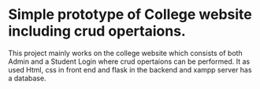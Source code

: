 # Simple prototype of College website including crud opertaions.
This project mainly works on the college website which consists of both Admin and a Student 
Login where crud opertaions can be performed.
It as used Html, css in front end and flask in the backend and xampp server has a database.

